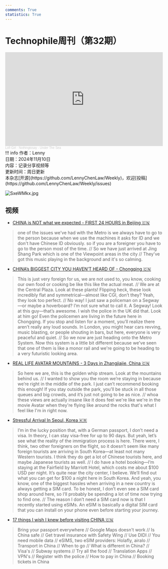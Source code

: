 ```yaml
---
comments: True
statistics: True
---
```


# Technophile周刊（第32期）

<iframe width="100%" height="300" scrolling="no" frameborder="no" allow="autoplay" src="https://w.soundcloud.com/player/?url=https%3A//api.soundcloud.com/tracks/1934743397&color=%23ff5500&auto_play=false&hide_related=false&show_comments=true&show_user=true&show_reposts=false&show_teaser=true&visual=true"></iframe><div style="font-size: 10px; color: #cccccc;line-break: anywhere;word-break: normal;overflow: hidden;white-space: nowrap;text-overflow: ellipsis; font-family: Interstate,Lucida Grande,Lucida Sans Unicode,Lucida Sans,Garuda,Verdana,Tahoma,sans-serif;font-weight: 100;"><a href="https://soundcloud.com/lofi_girl" title="Lofi Girl" target="_blank" style="color: #cccccc; text-decoration: none;">Lofi Girl</a> · <a href="https://soundcloud.com/lofi_girl/under-the-sea" title="Nothingtosay - Under The Sea" target="_blank" style="color: #cccccc; text-decoration: none;">Nothingtosay - Under The Sea</a></div>
!!! info
    作者：Lenny<br>
    日期：2024年11月10日<br>
    内容：记录分享视频等<br>
    更新时间：周日更新<br>
    本杂志[开源](https://github.com/LennyChenLaw/Weekly)，欢迎[投稿](https://github.com/LennyChenLaw/Weekly/issues)


![SxeWMkx.jpg](https://s2.loli.net/2024/12/05/YC8FXUj2k9W3Jmu.jpg)

## 视频
+ [CHINA is NOT what we expected - FIRST 24 HOURS in Beijing 🇨🇳](https://www.youtube.com/watch?v=33bZIOLX4do)
>one of the issues we've had with the Metro is we always have to go to the person because when we use the machines it asks for ID and we don't have Chinese ID obviously. so if you are a foreigner you have to go to the person most of the time. // So we have just arrived at Jing Shang Park which is one of the Viewpoint areas in the city // They've got this music playing in the background and it's so calming.

+ [CHINA’s BIGGEST CITY YOU HAVEN’T HEARD OF - Chongqing 🇨🇳](https://www.youtube.com/watch?v=ek8eN4VxbjA)
>This is just very foreign for us, we are not used to, you know, cooking our own food or cooking be like this like the actual meat. // We are at the Central Plaza. Look at these plants! Flipping heck, these look incredibly flat and symmetrical—almost like CGI, don’t they? Yeah, they look too perfect. // No way! I just saw a policeman on a Segway—or maybe a hoverboard? I’m not sure what to call it. A Segway! Look at this guy—that’s awesome. I wish the police in the UK did that. Look at him go! Even the policemen are living in the future here in Chongqing. If you stop and listen for a moment, you’ll realize there aren’t really any loud sounds. In London, you might hear cars revving, music blasting, or people shouting in bars, but here, everyone is very peaceful and quiet. // So we now are just heading onto the Metro System. Now this system is a little bit different because we've seen that one of them is like a monor rail and we're going to be heading to a very futuristic looking area.

+ [REAL LIFE AVATAR MOUNTAINS - 3 Days in Zhangjiajie, China 🇨🇳](https://www.youtube.com/watch?v=P3O0kwhSS4E)
>So here we are, this is the golden whip stream. Look at the mountains behind us. // I wanted to show you the room we’re staying in because we’re right in the middle of the park. I just can’t recommend booking this enough! If you stay outside the park, you’ll be stuck in all those queues and big crowds, and it’s just not going to be as nice. // whoa these views are actually insane like it does feel we're like we're in the movie Avatar when they're flying like around the rocks that's what I feel like I'm in right now.


+ [Stressful Arrival In Seoul, Korea 🇰🇷](https://www.youtube.com/watch?v=JDPaNL8hab8)
>I’m in the lucky position that, with a German passport, I don’t need a visa. In theory, I can stay visa-free for up to 90 days. But yeah, let’s see what the reality of the immigration process is here. There were, I think, two other foreigners on the flight, so it doesn’t seem like many foreign tourists are arriving in South Korea—at least not many Western tourists. I think they do get a lot of Chinese tourists here, and maybe Japanese tourists as well. // I do have a hotel booking—I’m staying at the Fairfield by Marriott Hotel, which costs me about $100 USD per night. It’s quite near the city center, I believe. We’ll find out what you can get for $100 a night here in South Korea. And yeah, you know, one of the biggest hassles when arriving in a new country is always getting a SIM card. To be honest, I don’t even see a SIM card shop around here, so I’ll probably be spending a lot of time now trying to find one. // The reason I don’t need a SIM card now is that I recently started using eSIMs. An eSIM is basically a digital SIM card that you can install on your phone even before starting your journey.
+ [17 things I wish I knew before visiting CHINA 🇨🇳](https://www.youtube.com/watch?v=efDOVVDy0iA)
>Bring your passport everywhere // Google Maps doesn't work // Is China safe // Get travel insurance with Safety Wing // Use DIDI // You need mobile data // eSIMS, two eSIM providers: Holafly, airalo // Transport in China // When to go // What is different in China? // Visa's // Subway systems // Try all the food // Translation Apps // VPN's // Register with the police // How to pay in China // Booking tickets in China







